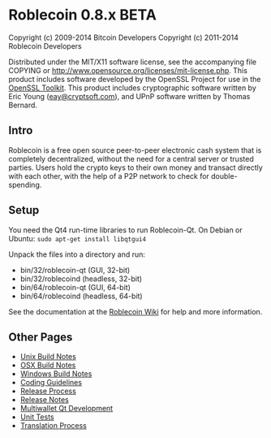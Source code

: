 Roblecoin 0.8.x BETA
====================

Copyright (c) 2009-2014 Bitcoin Developers
Copyright (c) 2011-2014 Roblecoin Developers

Distributed under the MIT/X11 software license, see the accompanying
file COPYING or http://www.opensource.org/licenses/mit-license.php.
This product includes software developed by the OpenSSL Project for use in the [OpenSSL Toolkit](http://www.openssl.org/). This product includes
cryptographic software written by Eric Young ([eay@cryptsoft.com](mailto:eay@cryptsoft.com)), and UPnP software written by Thomas Bernard.


Intro
---------------------
Roblecoin is a free open source peer-to-peer electronic cash system that is
completely decentralized, without the need for a central server or trusted
parties.  Users hold the crypto keys to their own money and transact directly
with each other, with the help of a P2P network to check for double-spending.


Setup
---------------------
You need the Qt4 run-time libraries to run Roblecoin-Qt. On Debian or Ubuntu:
	`sudo apt-get install libqtgui4`

Unpack the files into a directory and run:

- bin/32/roblecoin-qt (GUI, 32-bit)
- bin/32/roblecoind (headless, 32-bit)
- bin/64/roblecoin-qt (GUI, 64-bit)
- bin/64/roblecoind (headless, 64-bit)

See the documentation at the [Roblecoin Wiki](http://roblecoin.info)
for help and more information.


Other Pages
---------------------
- [Unix Build Notes](build-unix.md)
- [OSX Build Notes](build-osx.md)
- [Windows Build Notes](build-msw.md)
- [Coding Guidelines](coding.md)
- [Release Process](release-process.md)
- [Release Notes](release-notes.md)
- [Multiwallet Qt Development](multiwallet-qt.md)
- [Unit Tests](unit-tests.md)
- [Translation Process](translation_process.md)
